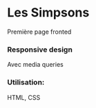 # Les Simpsons

Première page fronted

### Responsive design
Avec media queries


### Utilisation:
HTML, CSS
